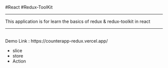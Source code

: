 #React #Redux-ToolKit
<hr>
This application is for learn the basics of redux & redux-toolkit in react<br>
<hr>
<br>
Demo Link : https://counterapp-redux.vercel.app/
<ul>
  <li>slice</li>
  <li>store</li>
  <li>Action</li>
</ul>
<template src="https://counterapp-redux.vercel.app/">

